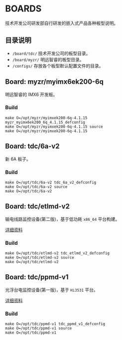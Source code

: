 # BOARDS

技术开发公司研发部自行研发的嵌入式产品各种板型说明。


## 目录说明

- `/board/tdc/` 技术开发公司的板型目录。
- `/board/myzr/` 明远智睿的板型目录。
- `/configs/` 存放各个板型默认配置文件的目录。


## Board: myzr/myimx6ek200-6q

明远智睿的 IMX6 开发板。

### Build

```
make O=/opt/myzr/myimxek200-6q-4.1.15 myzr_myimx6ek200_6q_4.1.15_defconfig
make O=/opt/myzr/myimxek200-6q-4.1.15 source
make O=/opt/myzr/myimxek200-6q-4.1.15
```

## Board: tdc/6a-v2

新 6A 板子。

### Build

```
make O=/opt/tdc/6a-v2 tdc_6a_v2_defconfig
make O=/opt/tdc/6a-v2 source
make O=/opt/tdc/6a-v2
```


## Board: tdc/etlmd-v2

输电线路监控设备(第二版)，基于低功耗 `x86_64` 平台构建。

[详细资料](board/tdc/etlmd-v2/README.md)

### Build

```
make O=/opt/tdc/etlmd-v2 tdc_etlmd_v2_defconfig
make O=/opt/tdc/etlmd-v2 source
make O=/opt/tdc/etlmd-v2
```


## Board: tdc/ppmd-v1

光浮台电监控设备(第一版)，基于 `Hi3531` 平台。

[详细资料](board/tdc/ppmd-v1/README.md)

### Build

```
make O=/opt/tdc/ppmd-v1 tdc_ppmd_v1_defconfig
make O=/opt/tdc/ppmd-v1 source
make O=/opt/tdc/ppmd-v1
```


